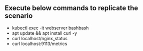 ## Execute below commands to replicate the scenario 

  - kubectl exec -it webserver bashbash
  - apt update && apt install curl -y
  - curl localhost/nginx_status
  - curl localhost:9113/metrics
  
